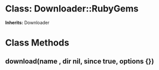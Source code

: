 # Class: Downloader::RubyGems
**Inherits:** Downloader
    



# Class Methods
## download(name , dir nil, since true, options {}) [](#method-c-download)

